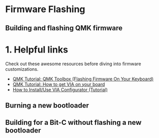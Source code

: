 # Firmware Flashing

## Building and flashing QMK firmware 

# <a name="helpful_links"></a> 1. Helpful links
Check out these awesome resources before diving into firmware customizations.
* [QMK Tutorial: QMK Toolbox (Flashing Firmware On Your Keyboard)](https://youtu.be/fuBJbdCFF0Q)
* [QMK Tutorial: How to get VIA on your board](https://youtu.be/lyvf7Yp1z5g)
* [How to Install/Use VIA Configurator (Tutorial)](https://youtu.be/78zVepszCmE)

## Burning a new bootloader

## Building for a Bit-C without flashing a new bootloader
